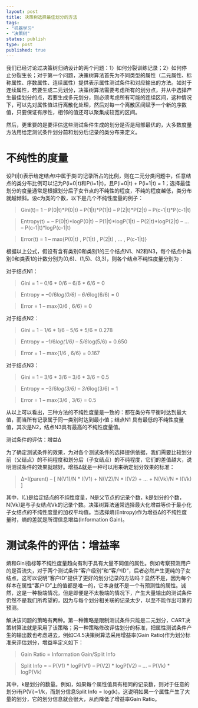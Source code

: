 ```yaml
--- 
layout: post
title: 决策树选择最佳划分的方法
tags: 
- "机器学习"
- "决策树"
status: publish
type: post
published: true
---
```

我们已经讨论过决策树归纳设计的两个问题：1〉如何分裂训练记录；2〉如何停止分裂生长；对于第一个问题，决策树算法首先为不同类型的属性（二元属性、标称属性、序数属性、连续属性）提供表示属性测试条件和对应输出的方法。如对于连续属性，若要生成二元划分，决策树算法需要考虑所有的划分点，并从中选择产生最佳划分的点，若要生成多元划分，则必须考虑所有可能的连续区间，这种情况下，可以先对属性值进行离散化处理，然后对每一个离散区间赋予一个新的序数值，只要保证有序性，相邻的值还可以聚集成较宽的区间。

然后，更重要的是要评估这些测试条件生成的划分是否是局部最优的，大多数度量方法用给定测试条件划分前和划分后记录的类分布来定义。

# 不纯性的度量

设P(i|t)表示给定结点t中属于类i的记录所占的比例，则在二元分类问题中，任意结点的类分布比例可以记为P(i=0|t)和P(i=1|t)，且P(i=0|t) + P(i=1|t) = 1；选择最佳划分的度量通常是根据划分后子女节点的不纯性的程度，不纯的程度越低，类分布就越倾斜。设c为类的个数，以下是几个不纯性度量的例子：


> Gini(t)= 1 – P(0|t)*P(0|t) – P(1|t)*P(1|t) – P(2|t)*P(2|t) – P(c-1|t)*P(c-1|t)

> Entropy(t) = – P(0|t)*logP(0|t) – P(1|t)*logP(1|t) – P(2|t)*logP(2|t) – … – P(c-1|t)*logP(c-1|t)

> Error(t) = 1 – max{P(0|t) , P(1|t) , P(2|t) , … , P(c-1|t)}

根据以上公式，假设有含有类别0和类别1的三个结点N1、N2和N3，每个结点中类别0和类表1的计数分别为(0,6)、(1,5)、(3,3)，则各个结点不纯性度量分别为：

对于结点N1：


> Gini = 1 – 0/6 * 0/6 – 6/6 * 6/6 = 0

> Entropy = –0/6*log(0/6) – 6/6*log(6/6) = 0

> Error = 1 – max{0/6 , 6/6} = 0

对于结点N2：


> Gini = 1 – 1/6 * 1/6 – 5/6 * 5/6 = 0.278

> Entropy = –1/6*log(1/6) – 5/6*log(5/6) = 0.650

> Error = 1 – max{1/6 , 6/6} = 0.167

对于结点N3：


> Gini = 1 – 3/6 * 3/6 – 3/6 * 3/6 = 0.5

> Entropy = –3/6*log(3/6) – 3/6*log(3/6) = 1

> Error = 1 – max{3/6 , 3/6} = 0.5

从以上可以看出，三种方法的不纯性度量是一致的：都在类分布平衡时达到最大值，而当所有记录属于同一类别时达到最小值；结点N1 具有最低的不纯性度量值，其次是N2，结点N3具有最高的不纯性度量值。

测试条件的评估：增益Δ

为了确定测试条件的效果，为对各个测试条件的选择提供依据，我们需要比较划分前（父结点）的不纯程度和划分后（子女结点）的不纯程度，它们的差值越大，说明测试条件的效果就越好。增益Δ就是一种可以用来确定划分效果的标准：


> Δ=I(parent) – [ N(V1)/N * Ι(V1) + N(V2)/N * I(V2) + … +  N(Vk)/N * I(Vk) ]

其中，I(.)是给定结点的不纯性度量，N是父节点的记录个数，k是划分的个数，N(Vk)是与子女结点Vk的记录个数。决策树算法通常选择最大化增益等价于最小化子女结点的不纯性度量的加权平均值。当选择熵(Entropy)作为增益Δ的不纯性度量时，熵的差就是所谓信息增益(Information Gain)。

# 测试条件的评估：增益率

熵和Gini指标等不纯性度量趋向有利于具有大量不同值的属性。例如考察预测用户的是否流失，对于两个测试条件“客户级别”和“客户ID”，后者必然产生更纯的子女结点，这可以说明“客户ID”提供了更好的划分记录的方法吗？显然不是，因为每个样本在属性“客户ID”上的值都是唯一的，它本身就不是一个有预测性的属性。诚然，这是一种极端情况，但是即便是不太极端的情况下，产生大量输出的测试条件仍然不是我们所希望的，因为与每个划分相关联的记录太少，以至不能作出可靠的预测。

解决该问题的策略有两种。第一种策略是限制测试条件只能是二元划分，CART决策树算法就是采用了该策略；另一种策略修改评估划分的标准，把属性测试条件产生的输出数也考虑进去，例如C4.5决策树算法采用增益率(Gain Ratio)作为划分标准来评估划分，增益率定义如下：


> Gain Ratio = Information Gain/Split Info

> Split Info = – P(V1) * logP(V1) – P(V2) * logP(V2) – … – P(Vk) * logP(Vk) 

其中，k是划分的数量。例如，如果每个属性值具有相同的记录数，则对于任意的划分i有P(Vi)=1/k，而划分信息Split Info = log(k)。这说明如果一个属性产生了大量的划分，它的划分信息就会很大，从而降低了增益率Gain Ratio。
